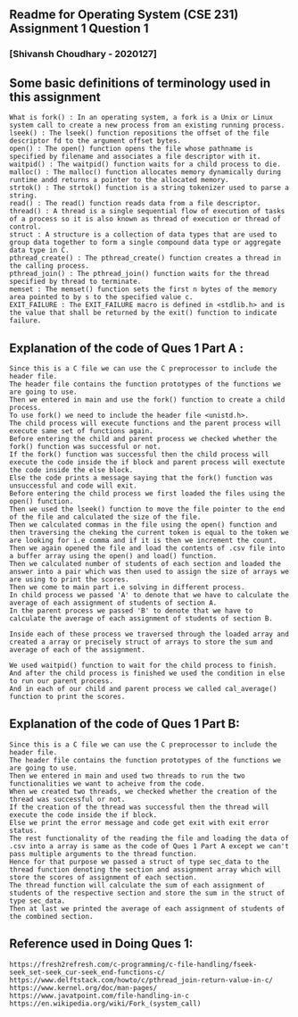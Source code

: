 ## Readme for Operating System (CSE 231) Assignment 1 Question 1

### [**Shivansh Choudhary - 2020127**]

## Some basic definitions of terminology used in this assignment
	What is fork() : In an operating system, a fork is a Unix or Linux system call to create a new process from an existing running process.
	lseek() : The lseek() function repositions the offset of the file descriptor fd to the argument offset bytes.
	open() : The open() function opens the file whose pathname is specified by filename and associates a file descriptor with it.
	waitpid() : The waitpid() function waits for a child process to die.
	malloc() : The malloc() function allocates memory dynamically during runtime andd returns a pointer to the allocated memory.
	strtok() : The strtok() function is a string tokenizer used to parse a string.
	read() : The read() function reads data from a file descriptor.
	thread() : A thread is a single sequential flow of execution of tasks of a process so it is also known as thread of execution or thread of control.
	struct : A structure is a collection of data types that are used to group data together to form a single compound data type or aggregate data type in C.
	pthread_create() : The pthread_create() function creates a thread in the calling process.
	pthread_join() : The pthread_join() function waits for the thread specified by thread to terminate.
	memset : The memset() function sets the first n bytes of the memory area pointed to by s to the specified value c.
	EXIT_FAILURE : The EXIT_FAILURE macro is defined in <stdlib.h> and is the value that shall be returned by the exit() function to indicate failure.

## Explanation of the code of Ques 1 Part A :
	Since this is a C file we can use the C preprocessor to include the header file.
	The header file contains the function prototypes of the functions we are going to use.
	Then we entered in main and use the fork() function to create a child process.
	To use fork() we need to include the header file <unistd.h>.
	The child process will execute functions and the parent process will execute same set of functions again.
	Before entering the child and parent process we checked whether the fork() function was successful or not.
	If the fork() function was successful then the child process will execute the code inside the if block and parent process will exectute the code inside the else block.
	Else the code prints a message saying that the fork() function was unsuccessful and code will exit.
	Before entering the child process we first loaded the files using the open() function.
	Then we used the lseek() function to move the file pointer to the end of the file and calculated the size of the file.
	Then we calculated commas in the file using the open() function and then traversing the cheking the current token is equal to the token we are looking for i.e comma and if it is then we increment the count.
	Then we again opened the file and load the contents of .csv file into a buffer array using the open() and load() function.
	Then we calculated number of students of each section and loaded the answer into a pair which was then used to assign the size of arrays we are using to print the scores.
	Then we come to main part i.e solving in different process.
	In child process we passed 'A' to denote that we have to calculate the average of each assignment of students of section A.
	In the parent process we passed 'B' to denote that we have to calculate the average of each assignment of students of section B.

	Inside each of these process we traversed through the loaded array and created a array or precisely struct of arrays to store the sum and average of each of the assignment.

	We used waitpid() function to wait for the child process to finish.
	And after the child process is finished we used the condition in else to run our parent process.
	And in each of our child and parent process we called cal_average() function to print the scores.

## Explanation of the code of Ques 1 Part B: 
	Since this is a C file we can use the C preprocessor to include the header file.
	The header file contains the function prototypes of the functions we are going to use.
	Then we entered in main and used two threads to run the two functionalities we want to acheive from the code.
	When we created two threads, we checked whether the creation of the thread was successful or not.
	If the creation of the thread was successful then the thread will execute the code inside the if block.
	Else we print the error message and code get exit with exit error status.
	The rest functionality of the reading the file and loading the data of .csv into a array is same as the code of Ques 1 Part A except we can't pass multiple arguments to the thread function.
	Hence for that purpose we passed a struct of type sec_data to the thread function denoting the section and assignment array which will store the scores of assignment of each section.
	The thread function will calculate the sum of each assignment of students of the respective section and store the sum in the struct of type sec_data.
	Then at last we printed the average of each assignment of students of the combined section.


## Reference used in Doing Ques 1:
	https://fresh2refresh.com/c-programming/c-file-handling/fseek-seek_set-seek_cur-seek_end-functions-c/
	https://www.delftstack.com/howto/c/pthread_join-return-value-in-c/
	https://www.kernel.org/doc/man-pages/ 
	https://www.javatpoint.com/file-handling-in-c
	https://en.wikipedia.org/wiki/Fork_(system_call) 
